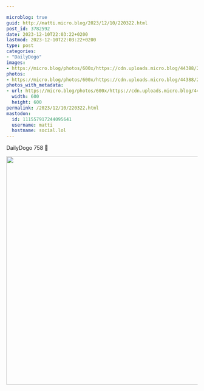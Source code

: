 ```yaml
---

microblog: true
guid: http://matti.micro.blog/2023/12/10/220322.html
post_id: 3782592
date: 2023-12-10T22:03:22+0200
lastmod: 2023-12-10T22:03:22+0200
type: post
categories:
- "DailyDogo"
images:
- https://micro.blog/photos/600x/https://cdn.uploads.micro.blog/44388/2023/b9d0531326a84a12b32c2b8467370fd4.jpg
photos:
- https://micro.blog/photos/600x/https://cdn.uploads.micro.blog/44388/2023/b9d0531326a84a12b32c2b8467370fd4.jpg
photos_with_metadata:
- url: https://micro.blog/photos/600x/https://cdn.uploads.micro.blog/44388/2023/b9d0531326a84a12b32c2b8467370fd4.jpg
  width: 600
  height: 600
permalink: /2023/12/10/220322.html
mastodon:
  id: 111557917244095641
  username: matti
  hostname: social.lol
---
```

DailyDogo 758 🐶

<img src="/media/uploads/2023/b9d0531326a84a12b32c2b8467370fd4.jpg" width="600" height="600" alt="" />
